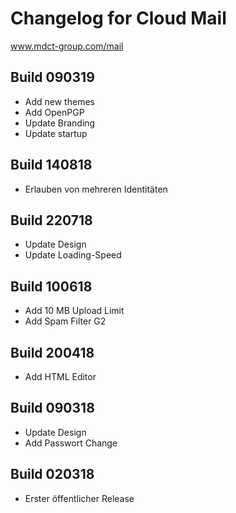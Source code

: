 # Changelog for Cloud Mail
www.mdct-group.com/mail

## Build 090319
- Add new themes
- Add OpenPGP
- Update Branding
- Update startup


## Build 140818

- Erlauben von mehreren Identitäten
 

## Build 220718

- Update Design
- Update Loading-Speed
 

## Build 100618

- Add 10 MB Upload Limit
- Add Spam Filter G2
 

## Build 200418

- Add HTML Editor
 

## Build 090318

- Update Design
- Add Passwort Change
 

## Build 020318

- Erster öffentlicher Release
